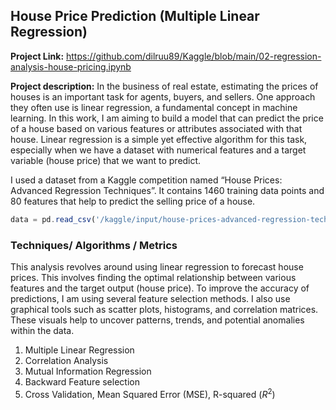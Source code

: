 ## House Price Prediction (Multiple Linear Regression)

**Project Link:** <https://github.com/dilruu89/Kaggle/blob/main/02-regression-analysis-house-pricing.ipynb>

**Project description:** In the business of real estate, estimating the prices of houses is an important task for agents, buyers, and sellers. One approach they often use is linear regression, a fundamental concept in machine learning. In this work, I am aiming to build a model that can predict the price of a house based on various features or attributes associated with that house. Linear regression is a simple yet effective algorithm for this task, especially when we have a dataset with numerical features and a target variable (house price) that we want to predict.

I used a dataset from a Kaggle competition named “House Prices: Advanced Regression Techniques”. It contains 1460 training data points and 80 features that help to predict the selling price of a house. 

```javascript
data = pd.read_csv('/kaggle/input/house-prices-advanced-regression-techniques/train.csv')

```

### Techniques/ Algorithms / Metrics

This analysis revolves around using linear regression to forecast house prices. This involves finding the optimal relationship between various features and the target output (house price). To improve the accuracy of predictions, I am using several feature selection methods. I also use  graphical tools such as scatter plots, histograms, and correlation matrices. These visuals help to uncover patterns, trends, and potential anomalies within the data.

1. Multiple Linear Regression
2. Correlation Analysis
3. Mutual Information Regression
4. Backward Feature selection
5. Cross Validation, Mean Squared Error (MSE), R-squared ($R^2$)
